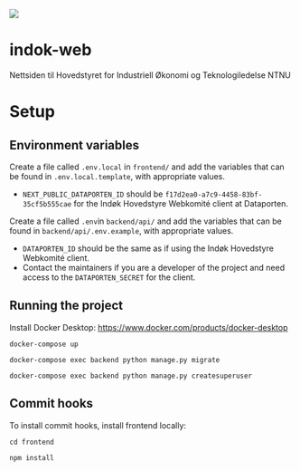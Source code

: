 ![](https://codebuild.eu-north-1.amazonaws.com/badges?uuid=eyJlbmNyeXB0ZWREYXRhIjoiMDVZaEw3WW5La1QvRzJJb3prL1grZ2piREtxUU5HaXhDd0h2d05uRjNFWHBQellaTnljNXpGVFY3MmFCaWpoSUE4aXJScW1IUnFQMjQrU002RFRCR1FRPSIsIml2UGFyYW1ldGVyU3BlYyI6Imw2WUFzNkxnQkl2SGgrUzkiLCJtYXRlcmlhbFNldFNlcmlhbCI6MX0%3D&branch=master)

# indok-web

Nettsiden til Hovedstyret for Industriell Økonomi og Teknologiledelse NTNU

# Setup

## Environment variables

Create a file called `.env.local` in `frontend/` and add the variables that can be found in `.env.local.template`, with appropriate values.

- `NEXT_PUBLIC_DATAPORTEN_ID` should be `f17d2ea0-a7c9-4458-83bf-35cf5b555cae` for the Indøk Hovedstyre Webkomité client at Dataporten.

Create a file called `.env`in `backend/api/` and add the variables that can be found in `backend/api/.env.example`, with appropriate values.

- `DATAPORTEN_ID` should be the same as if using the Indøk Hovedstyre Webkomité client.
- Contact the maintainers if you are a developer of the project and need access to the `DATAPORTEN_SECRET` for the client.

## Running the project

Install Docker Desktop: https://www.docker.com/products/docker-desktop

`docker-compose up`

`docker-compose exec backend python manage.py migrate`

`docker-compose exec backend python manage.py createsuperuser`

## Commit hooks

To install commit hooks, install frontend locally:

`cd frontend`

`npm install`
